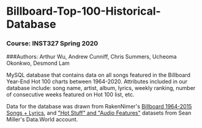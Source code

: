 # Billboard-Top-100-Historical-Database

### Course: INST327 Spring 2020

###Authors: Arthur Wu, Andrew Cunniff, Chris Summers, Ucheoma Okonkwo, Desmond Lam

MySQL database that contains data on all songs featured in the Billboard Year-End Hot 100 charts between 1964-2020.
Attributes included in our database include: song name, artist, album, lyrics, weekly ranking, number of consecutive weeks featured on Hot 100 list, etc. 

Data for the database was drawn from RakenNimer's [Billboard 1964-2015 Songs + Lyrics](https://www.kaggle.com/rakannimer/billboard-lyrics/data), and ["Hot Stuff" and "Audio Features"](https://data.world/kcmillersean/billboard-hot-100-1958-2017) datasets from Sean Miller's Data.World account.


